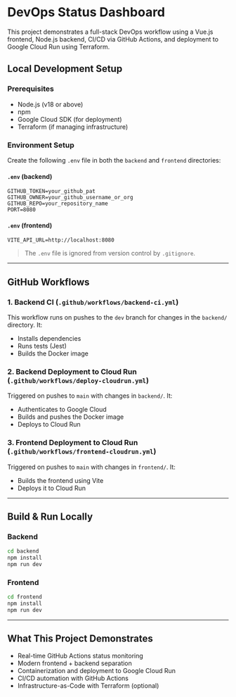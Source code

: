 # DevOps Status Dashboard

This project demonstrates a full-stack DevOps workflow using a Vue.js frontend, Node.js backend, CI/CD via GitHub Actions, and deployment to Google Cloud Run using Terraform.

## Local Development Setup

### Prerequisites

- Node.js (v18 or above)
- npm
- Google Cloud SDK (for deployment)
- Terraform (if managing infrastructure)

### Environment Setup

Create the following `.env` file in both the `backend` and `frontend` directories:

#### `.env` (backend)

```env
GITHUB_TOKEN=your_github_pat
GITHUB_OWNER=your_github_username_or_org
GITHUB_REPO=your_repository_name
PORT=8080
```

#### `.env` (frontend)

```env
VITE_API_URL=http://localhost:8080
```

>  The `.env` file is ignored from version control by `.gitignore`.

---

##  GitHub Workflows

### 1. Backend CI (`.github/workflows/backend-ci.yml`)

This workflow runs on pushes to the `dev` branch for changes in the `backend/` directory. It:

- Installs dependencies
- Runs tests (Jest)
- Builds the Docker image

### 2. Backend Deployment to Cloud Run (`.github/workflows/deploy-cloudrun.yml`)

Triggered on pushes to `main` with changes in `backend/`. It:

- Authenticates to Google Cloud
- Builds and pushes the Docker image
- Deploys to Cloud Run

### 3. Frontend Deployment to Cloud Run (`.github/workflows/frontend-cloudrun.yml`)

Triggered on pushes to `main` with changes in `frontend/`. It:

- Builds the frontend using Vite
- Deploys it to Cloud Run

---

## Build & Run Locally

### Backend

```bash
cd backend
npm install
npm run dev
```

### Frontend

```bash
cd frontend
npm install
npm run dev
```



---

## What This Project Demonstrates

- Real-time GitHub Actions status monitoring
- Modern frontend + backend separation
- Containerization and deployment to Google Cloud Run
- CI/CD automation with GitHub Actions
- Infrastructure-as-Code with Terraform (optional)
